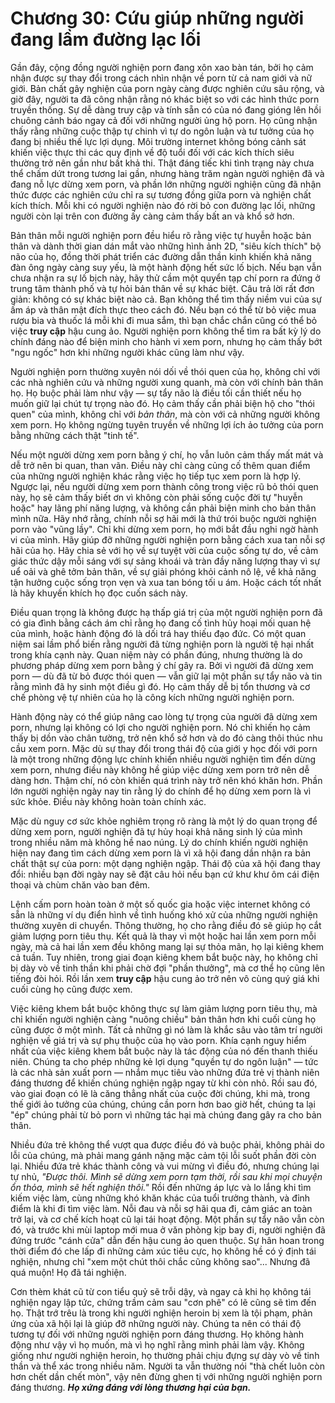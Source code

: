 # Chương 30: Cứu giúp những người đang lầm đường lạc lối

Gần đây, cộng đồng người nghiện porn đang xôn xao bàn tán, bởi họ cảm nhận được sự thay đổi trong cách nhìn nhận về porn từ cả nam giới và nữ giới. Bản chất gây nghiện của porn ngày càng được nghiên cứu sâu rộng, và giờ đây, người ta đã công nhận rằng nó khác biệt so với các hình thức porn truyền thống. Sự dễ dàng truy cập và tính sẵn có của nó đang gióng lên hồi chuông cảnh báo ngay cả đối với những người ủng hộ porn. Họ cũng nhận thấy rằng những cuộc thập tự chinh vì tự do ngôn luận và tư tưởng của họ đang bị nhiều thế lực lợi dụng. Môi trường internet không bóng cảnh sát khiến việc thực thi các quy định về độ tuổi đối với các kích thích siêu thường trở nên gần như bất khả thi. Thật đáng tiếc khi tình trạng này chưa thể chấm dứt trong tương lai gần, nhưng hàng trăm ngàn người nghiện đã và đang nỗ lực dừng xem porn, và phần lớn những người nghiện cũng đã nhận thức được các nghiên cứu chỉ ra sự tương đồng giữa porn và nghiện chất kích thích. Mỗi khi có người nghiện nào đó rời bỏ con đường lạc lối, những người còn lại trên con đường ấy càng cảm thấy bất an và khổ sở hơn.

Bản thân mỗi người nghiện porn đều hiểu rõ rằng việc tự huyễn hoặc bản thân và dành thời gian dán mắt vào những hình ảnh 2D, "siêu kích thích" bộ não của họ, đồng thời phát triển các đường dẫn thần kinh khiến khả năng đàn ông ngày càng suy yếu, là một hành động hết sức lố bịch. Nếu bạn vẫn chưa nhận ra sự lố bịch này, hãy thử cầm một quyển tạp chí porn ra đứng ở trung tâm thành phố và tự hỏi bản thân về sự khác biệt. Câu trả lời rất đơn giản: không có sự khác biệt nào cả. Bạn không thể tìm thấy niềm vui của sự ấm áp và thân mật đích thực theo cách đó. Nếu bạn có thể từ bỏ việc mua rượu bia và thuốc lá mỗi khi đi mua sắm, thì bạn chắc chắn cũng có thể bỏ việc **truy cập** hậu cung ảo. Người nghiện porn không thể tìm ra bất kỳ lý do chính đáng nào để biện minh cho hành vi xem porn, nhưng họ cảm thấy bớt "ngu ngốc" hơn khi những người khác cũng làm như vậy.

Người nghiện porn thường xuyên nói dối về thói quen của họ, không chỉ với các nhà nghiên cứu và những người xung quanh, mà còn với chính bản thân họ. Họ buộc phải làm như vậy — sự tẩy não là điều tối cần thiết nếu họ muốn giữ lại chút tự trọng nào đó. Họ cảm thấy cần phải biện hộ cho "thói quen" của mình, không chỉ với *bản thân*, mà còn với cả những người không xem porn. Họ không ngừng tuyên truyền về những lợi ích ảo tưởng của porn bằng những cách thật "tinh tế".

Nếu một người dừng xem porn bằng ý chí, họ vẫn luôn cảm thấy mất mát và dễ trở nên bi quan, than vãn. Điều này chỉ càng củng cố thêm quan điểm của những người nghiện khác rằng việc họ tiếp tục xem porn là hợp lý. Ngược lại, nếu người dừng xem porn thành công trong việc rũ bỏ thói quen này, họ sẽ cảm thấy biết ơn vì không còn phải sống cuộc đời tự "huyễn hoặc" hay lãng phí năng lượng, và không cần phải biện minh cho bản thân mình nữa. Hãy nhớ rằng, chính nỗi sợ hãi mới là thứ trói buộc người nghiện porn vào "vũng lầy". Chỉ khi dừng xem porn, họ mới bắt đầu nghi ngờ hành vi của mình. Hãy giúp đỡ những người nghiện porn bằng cách xua tan nỗi sợ hãi của họ. Hãy chia sẻ với họ về sự tuyệt vời của cuộc sống tự do, về cảm giác thức dậy mỗi sáng với sự sảng khoái và tràn đầy năng lượng thay vì sự uể oải và ghê tởm bản thân, về sự giải phóng khỏi cảnh nô lệ, về khả năng tận hưởng cuộc sống trọn vẹn và xua tan bóng tối u ám. Hoặc cách tốt nhất là hãy khuyến khích họ đọc cuốn sách này.

Điều quan trọng là không được hạ thấp giá trị của một người nghiện porn đã có gia đình bằng cách ám chỉ rằng họ đang cố tình hủy hoại mối quan hệ của mình, hoặc hành động đó là dối trá hay thiếu đạo đức. Có một quan niệm sai lầm phổ biến rằng người đã từng nghiện porn là người tệ hại nhất trong khía cạnh này. Quan niệm này có phần đúng, nhưng thường là do phương pháp dừng xem porn bằng ý chí gây ra. Bởi vì người đã dừng xem porn — dù đã từ bỏ được thói quen — vẫn giữ lại một phần sự tẩy não và tin rằng mình đã hy sinh một điều gì đó. Họ cảm thấy dễ bị tổn thương và cơ chế phòng vệ tự nhiên của họ là công kích những người nghiện porn.

Hành động này có thể giúp nâng cao lòng tự trọng của người đã dừng xem porn, nhưng lại không có lợi cho người nghiện porn. Nó chỉ khiến họ cảm thấy bị dồn vào chân tường, trở nên khổ sở hơn và do đó càng thôi thúc nhu cầu xem porn. Mặc dù sự thay đổi trong thái độ của giới y học đối với porn là một trong những động lực chính khiến nhiều người nghiện tìm đến dừng xem porn, nhưng điều này không hề giúp việc dừng xem porn trở nên dễ dàng hơn. Thậm chí, nó còn khiến quá trình này trở nên khó khăn hơn. Phần lớn người nghiện ngày nay tin rằng lý do chính để họ dừng xem porn là vì sức khỏe. Điều này không hoàn toàn chính xác.

Mặc dù nguy cơ sức khỏe nghiêm trọng rõ ràng là một lý do quan trọng để dừng xem porn, người nghiện đã tự hủy hoại khả năng sinh lý của mình trong nhiều năm mà không hề nao núng. Lý do chính khiến người nghiện hiện nay đang tìm cách dừng xem porn là vì xã hội đang dần nhận ra bản chất thật sự của porn: một dạng nghiện ngập. Thái độ của xã hội đang thay đổi: nhiều bạn đời ngày nay sẽ đặt câu hỏi nếu bạn cứ khư khư ôm cái điện thoại và chùm chăn vào ban đêm.

Lệnh cấm porn hoàn toàn ở một số quốc gia hoặc việc internet không có sẵn là những ví dụ điển hình về tình huống khó xử của những người nghiện thường xuyên di chuyển. Thông thường, họ cho rằng điều đó sẽ giúp họ cắt giảm lượng porn tiêu thụ. Kết quả là thay vì một hoặc hai lần xem porn mỗi ngày, mà cả hai lần xem đều không mang lại sự thỏa mãn, họ lại kiêng khem cả tuần. Tuy nhiên, trong giai đoạn kiêng khem bắt buộc này, họ không chỉ bị dày vò về tinh thần khi phải chờ đợi "phần thưởng", mà cơ thể họ cũng lên tiếng đòi hỏi. Rồi lần xem **truy cập** hậu cung ảo trở nên vô cùng quý giá khi cuối cùng họ cũng được xem.

Việc kiêng khem bắt buộc không thực sự làm giảm lượng porn tiêu thụ, mà chỉ khiến người nghiện càng "nuông chiều" bản thân hơn khi cuối cùng họ cũng được ở một mình. Tất cả những gì nó làm là khắc sâu vào tâm trí người nghiện về giá trị và sự phụ thuộc của họ vào porn. Khía cạnh nguy hiểm nhất của việc kiêng khem bắt buộc này là tác động của nó đến thanh thiếu niên. Chúng ta cho phép những kẻ lợi dụng "quyền tự do ngôn luận" — tức là các nhà sản xuất porn — nhắm mục tiêu vào những đứa trẻ vị thành niên đáng thương để khiến chúng nghiện ngập ngay từ khi còn nhỏ. Rồi sau đó, vào giai đoạn có lẽ là căng thẳng nhất của cuộc đời chúng, khi mà, trong thế giới ảo tưởng của chúng, chúng cần porn hơn bao giờ hết, chúng ta lại "ép" chúng phải từ bỏ porn vì những tác hại mà chúng đang gây ra cho bản thân.

Nhiều đứa trẻ không thể vượt qua được điều đó và buộc phải, không phải do lỗi của chúng, mà phải mang gánh nặng mặc cảm tội lỗi suốt phần đời còn lại. Nhiều đứa trẻ khác thành công và vui mừng vì điều đó, nhưng chúng lại tự nhủ, *"Được thôi. Mình sẽ dừng xem porn tạm thời, rồi sau khi mọi chuyện ổn thỏa, mình sẽ hết nghiện thôi."* Rồi đến những áp lực và lo lắng khi tìm kiếm việc làm, cùng những khó khăn khác của tuổi trưởng thành, và đỉnh điểm là khi đi tìm việc làm. Nỗi đau và nỗi sợ hãi qua đi, cảm giác an toàn trở lại, và cơ chế kích hoạt cũ lại tái hoạt động. Một phần sự tẩy não vẫn còn đó, và trước khi mùi laptop mới mua ở văn phòng kịp bay đi, người nghiện đã đứng trước "cánh cửa" dẫn đến hậu cung ảo quen thuộc. Sự hân hoan trong thời điểm đó che lấp đi những cảm xúc tiêu cực, họ không hề có ý định tái nghiện, nhưng chỉ "xem một chút thôi chắc cũng không sao"... Nhưng đã quá muộn! Họ đã tái nghiện.

Cơn thèm khát cũ từ con tiểu quỷ sẽ trỗi dậy, và ngay cả khi họ không tái nghiện ngay lập tức, chứng trầm cảm sau "cơn phê" có lẽ cũng sẽ tìm đến họ. Thật trớ trêu là trong khi người nghiện heroin bị xem là tội phạm, phản ứng của xã hội lại là giúp đỡ những người này. Chúng ta nên có thái độ tương tự đối với những người nghiện porn đáng thương. Họ không hành động như vậy vì họ muốn, mà vì họ nghĩ rằng mình phải làm vậy. Không giống như người nghiện heroin, họ thường phải chịu đựng sự dày vò về tinh thần và thể xác trong nhiều năm. Người ta vẫn thường nói "thà chết luôn còn hơn chết dần chết mòn", vậy nên đừng ghen tị với những người nghiện porn đáng thương. ***Họ xứng đáng với lòng thương hại của bạn.***